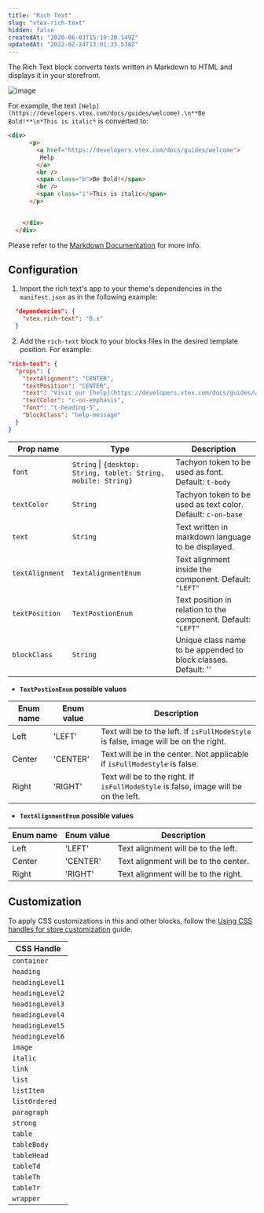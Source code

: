```yaml
---
title: "Rich Text"
slug: "vtex-rich-text"
hidden: false
createdAt: "2020-06-03T15:19:30.149Z"
updatedAt: "2022-02-24T13:01:33.578Z"
---
```

The Rich Text block converts texts written in Markdown to HTML and displays it in your storefront.

![image](https://cdn.jsdelivr.net/gh/vtexdocs/dev-portal-content@main/images/vtex-rich-text-0.png)

For example, the text `[Help](https://developers.vtex.com/docs/guides/welcome).\n**Be Bold!**\n*This is italic*` is converted to:

```html
<div>
      <p>
        <a href="https://developers.vtex.com/docs/guides/welcome">
         Help
        </a>
        <br />
        <span class="b">Be Bold!</span>
        <br />
        <span class="i">This is italic</span>
      </p>
      

    </div>
  </div>
```

Please refer to the [Markdown Documentation](https://www.markdownguide.org/cheat-sheet/) for more info.

## Configuration

1. Import the rich text's app to your theme's dependencies in the `manifest.json` as in the following example:

```json
  "dependencies": {
    "vtex.rich-text": "0.x"
  }
```

2. Add the `rich-text` block to your blocks files in the desired template position. For example:

```json
"rich-text": {
  "props": {
    "textAlignment": "CENTER",
    "textPosition": "CENTER",
    "text": "Visit our [help](https://developers.vtex.com/docs/guides/welcome) section.\n**Be Bold!**\n*This is italic*",
    "textColor": "c-on-emphasis",
    "font": "t-heading-5",
    "blockClass": "help-message"
  }
}
```

| Prop name           | Type      | Description                                                                                 |
| ------------------- | --------- | ------------------------------------------------------------------------------------------- |
| `font`     | `String` \| `{desktop: String, tablet: String, mobile: String}` | Tachyon token to be used as font. Default: `t-body`    |
| `textColor`     | `String` | Tachyon token to be used as text color. Default: `c-on-base`                                          |
| `text`        | `String` | Text written in markdown language to be displayed.              |
| `textAlignment`  | `TextAlignmentEnum` | Text alignment inside the component. Default: `"LEFT"`                                                                |
| `textPosition`       | `TextPostionEnum` | Text position in relation to the component. Default: `"LEFT"`                                                           |
| `blockClass`       | `String` | Unique class name to be appended to block classes. Default: ''                                                           |

- **`TextPostionEnum` possible values**

| Enum name | Enum value | Description |
| --------- | ---- | ----------- |
| Left | 'LEFT' | Text will be to the left. If `isFullModeStyle` is false, image will be on the right. |
| Center | 'CENTER' | Text will be in the center. Not applicable if `isFullModeStyle` is false. |
| Right | 'RIGHT' | Text will be to the right. If `isFullModeStyle` is false, image will be on the left. |

- **`TextAlignmentEnum` possible values**

| Enum name | Enum value | Description |
| --------- | ---- | ----------- |
| Left | 'LEFT' | Text alignment will be to the left. |
| Center | 'CENTER' | Text alignment will be to the center. |
| Right | 'RIGHT' | Text alignment will be to the right. |

## Customization

To apply CSS customizations in this and other blocks, follow the [Using CSS handles for store customization](https://developers.vtex.com/docs/guides/vtex-io-documentation-using-css-handles-for-store-customization) guide.

| CSS Handle |
| --- |
| `container` |
| `heading` |
| `headingLevel1` |
| `headingLevel2` |
| `headingLevel3` |
| `headingLevel4` |
| `headingLevel5` |
| `headingLevel6` |
| `image` |
| `italic` |
| `link` |
| `list` |
| `listItem` |
| `listOrdered` |
| `paragraph` |
| `strong` |
| `table` |
| `tableBody` |
| `tableHead` |
| `tableTd` |
| `tableTh` |
| `tableTr` |
| `wrapper` |
